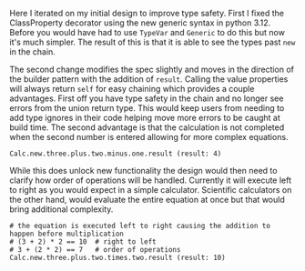Here I iterated on my initial design to improve type safety.
First I fixed the ClassProperty decorator using the new generic syntax in python 3.12.
Before you would have had to use `TypeVar` and `Generic` to do this but now it's much simpler.
The result of this is that it is able to see the types past `new` in the chain.

The second change modifies the spec slightly and moves in the direction of the builder pattern with the addition of `result`.
Calling the value properties will always return `self` for easy chaining which provides a couple advantages.
First off you have type safety in the chain and no longer see errors from the union return type.
This would keep users from needing to add type ignores in their code helping move more errors to be caught at build time.
The second advantage is that the calculation is not completed when the second number is entered allowing for more complex equations.
```
Calc.new.three.plus.two.minus.one.result (result: 4)
```

While this does unlock new functionality the design would then need to clarify how order of operations will be handled. Currently it will execute left to right as you would expect in a simple calculator.
Scientific calculators on the other hand, would evaluate the entire equation at once but that would bring additional complexity.
```
# the equation is executed left to right causing the addition to happen before multiplication
# (3 + 2) * 2 == 10  # right to left
# 3 + (2 * 2) == 7   # order of operations
Calc.new.three.plus.two.times.two.result (result: 10)
```
